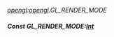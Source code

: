 _[opengl](../../modules/opengl/opengl-module.md):[opengl](../../modules/opengl/opengl-module.md).GL\_RENDER\_MODE_
##### Const GL\_RENDER\_MODE:[Int](../../modules/wonkey/wonkey-types-int.md)
